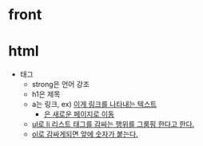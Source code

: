 # front

# html
- 태그
    - strong은 언어 강조
    - h1은 제목
    - a는 링크, ex) <a href= "www.naver.com">이게 링크를 나타내는 텍스트</a>
        - <a href="https://www.naver.com" target="_blank">은 새로운 페이지로 이동   
    - ul로 li 리스트 태그를 감싸는 행위를 그룸핑 한다고 한다.
    - ol로 감싸게되면 앞에 숫자가 붙는다.